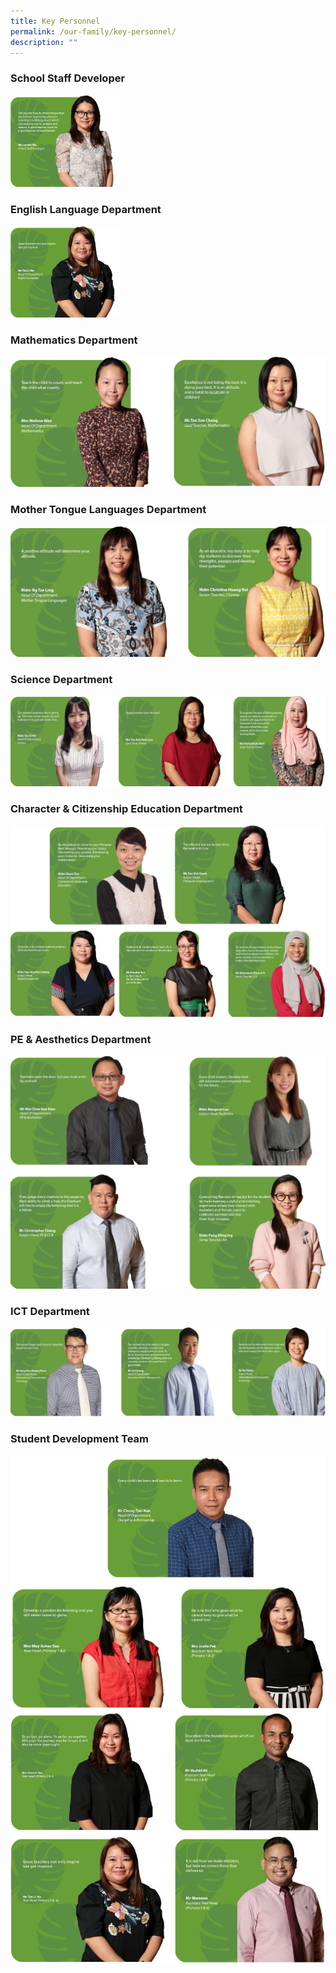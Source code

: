 ```yaml
---
title: Key Personnel
permalink: /our-family/key-personnel/
description: ""
---
```

### School Staff Developer

<img src="/images/ms%20lee%20kai%20sin%20with%20quotes.png" 
     style="width:35%">
		 
### English Language Department

<img src="/images/ms%20tan%20li%20na%20with%20quotes.png" 
     style="width:35%">
		 
### Mathematics Department

![](/images/math%20dept.png)

### Mother Tongue Languages Department

![](/images/mtl%20dept.png)

### Science Department

![](/images/sci%20dept.png)

### Character & Citizenship Education Department

![](/images/CCE%20dept.png)

### PE & Aesthetics Department

![](/images/PE%20dept.png)

### ICT Department

![](/images/ICT%20dept.png)

### Student Development Team

![](/images/SDT1.jpg)
![](/images/SDT2.jpg)
